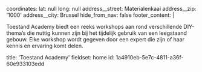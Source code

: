 coordinates:
  lat: null
  long: null
address__street: Materialenkaai
address__zip: '1000'
address__city: Brussel
hide_from_nav: false
footer_content: |
  <p>Toestand Academy biedt een reeks workshops aan rond verschillende DIY-thema’s die nuttig kunnen zijn bij het tijdelijk gebruik van een leegstaand gebouw. Elke workshop wordt gegeven door een expert die zijn of haar kennis en ervaring komt delen.
  </p>
  
title: 'Toestand Academy'
fieldset: home
id: 1a4910eb-5e7c-4811-a36f-60e933103edd
